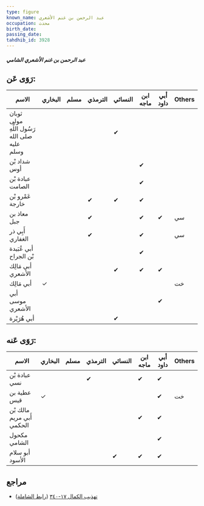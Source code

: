 ```yaml
---
type: figure
known_name: عبد الرحمن بن غنم الأشعري
occupation: محدث
birth_date:
passing_date:
tahdhib_id: 3928
---
```

##### عبد الرحمن بن غنم الأشعري الشامي

## رَوَى عَن:
| الاسم                                        | البخاري | مسلم | الترمذي | النسائي | ابن ماجه | أبي داود | Others |
| -------------------------------------------- | ------- | ---- | ------- | ------- | -------- | -------- | ------ |
| ثوبان مولى رَسُول اللَّهِ صلى الله عليه وسلم |         |      |         | ✔       |          |          |        |
| شداد بْن أوس                                 |         |      |         |         | ✔        |          |        |
| عبادة بْن الصامت                             |         |      |         |         | ✔        |          |        |
| عَمْرو بْن خارجة                             |         |      | ✔       | ✔       | ✔        |          |        |
| معاذ بن جبل                                  |         |      | ✔       |         | ✔        | ✔        | سي     |
| أَبِي ذر الغفاري                             |         |      | ✔       |         | ✔        |          | سي     |
| أبي عُبَيدة بْن الجراح                       |         |      |         |         | ✔        |          |        |
| أبي مَالِك الأشعري                           |         |      |         | ✔       | ✔        | ✔        |        |
| أبي مَالِك                                   | ✓       |      |         |         |          |          | خت     |
| أبي موسى الأشعري                             |         |      |         |         |          | ✔        |        |
| أبي هُرَيْرة                                 |         |      |         | ✔       |          |          |        |
## رَوَى عَنه:
| الاسم                     | البخاري | مسلم | الترمذي | النسائي | ابن ماجه | أبي داود | Others |
| ------------------------- | ------- | ---- | ------- | ------- | -------- | -------- | ------ |
| عبادة بْن نسي             |         |      | ✔       |         | ✔        | ✔        |        |
| عطية بن قيس               | ✓       |      |         |         |          | ✔        | خت     |
| مالك بْن أَبي مريم الحكمي |         |      |         |         | ✔        | ✔        |        |
| مكحول الشامي              |         |      |         |         |          | ✔        |        |
| أبو سلام الأسود           |         |      |         | ✔       | ✔        | ✔        |        |
## مراجع
- [تهذيب الكمال ١٧-٣٤٠](obsidian://open?vault=Tahdhib-al-Kamal&file=Figures/٣٩٢٨-عبد%20الرحمن%20بن%20غنم%20الأشعري%20الشامي) ([رابط الشاملة](https://shamela.ws/book/3722/8890))